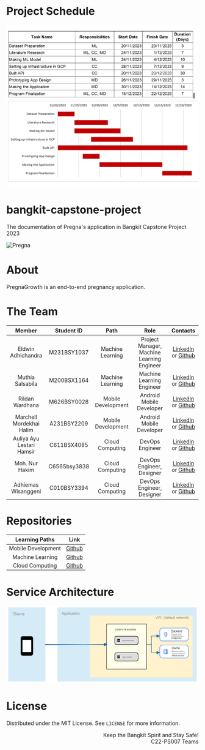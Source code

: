 # Project Schedule
![image](https://github.com/PregnaGrowth/.github/blob/main/profile/Screenshot%20(57).png?raw=True)
![image](https://github.com/PregnaGrowth/.github/blob/main/profile/Screenshot%20(58).png?raw=True)


# bangkit-capstone-project
The documentation of Pregna's application in Bangkit Capstone Project 2023

![Pregna](https://github.com/algonacci/Free-CDN/blob/main/Travens-CDN/Banner_Travens.png?raw=True)

# About
PregnaGrowth is an end-to-end pregnancy application.

# The Team

|            Member           | Student ID |        Path        |                    Role                    |                                                       Contacts                                                      |
| :-------------------------: | :--------: | :----------------: | :----------------------------------------: | :-----------------------------------------------------------------------------------------------------------------: |
|        Eldwin Adhichandra        | M231BSY1037 |  Machine Learning  | Project Manager, Machine Learning Engineer |           [LinkedIn](https://www.linkedin.com/in/ericjulianto/) or [Github](https://github.com/algonacci)           |
|         Muthia Salsabila         |  M200BSX1164 |  Machine Learning  |          Machine Learning Engineer         |   [LinkedIn](https://www.linkedin.com/in/aghni-syifa-ahmari-a613a6206/) or [Github](https://github.com/aghnisyifa)  |
|         Rildan Wardhana          | M626BSY0028 | Mobile Development |          Android Mobile Developer          |             [LinkedIn](https://www.linkedin.com/in/setyofajar/) or [Github](https://github.com/setyofp)             |
|      Marchell Mordekhai Halim     | A231BSY2209 | Mobile Development |          Android Mobile Developer          |    [LinkedIn](https://www.linkedin.com/in/widya-puji-saputro-bb8a74129/) or [Github](https://github.com/Widi-ps)    |
|     Auliya Ayu Lestari Hamsir      | C611BSX4085 |   Cloud Computing  |               DevOps Engineer              |            [LinkedIn](https://www.linkedin.com/in/putusintia/) or [Github](https://github.com/sintiasnn)            |
|         Moh. Nur Hakim              | C6565bsy3838 |   Cloud Computing  |          DevOps Engineer, Designer         | [LinkedIn](https://www.linkedin.com/in/azzam-ubaidillah-311b5319a/) or [Github](https://github.com/Azzamubaidillah) |
|         Adhiemas Wisanggeni         | C010BSY3394 |   Cloud Computing  |          DevOps Engineer, Designer         | [LinkedIn](https://www.linkedin.com/in/azzam-ubaidillah-311b5319a/) or [Github](https://github.com/Azzamubaidillah) |

# Repositories

|   Learning Paths   |                                Link                                |
| :----------------: | :----------------------------------------------------------------: |
| Mobile Development | [Github](https://github.com/travens-id/bangkit-mobile-development) |
|  Machine Learning  |  [Github](https://github.com/travens-id/bangkit-machine-learning)  |
|   Cloud Computing  |   [Github](https://github.com/travens-id/bangkit-destination-API)  |

# Service Architecture
![Service_Architecture](https://github.com/PregnaGrowth/.github/blob/main/profile/arsitektur.png)

# License
Distributed under the MIT License. See `LICENSE` for more information.

<p align="right"> Keep the Bangkit Spirit and Stay Safe! <br> C22-PS007 Teams </p>
